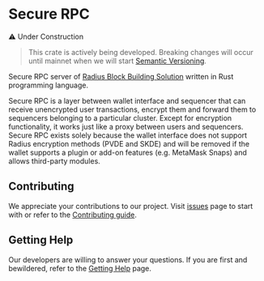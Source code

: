 # Secure RPC

:warning: Under Construction
> This crate is actively being developed. Breaking changes will occur until mainnet when we will start [Semantic Versioning](https://semver.org/).

Secure RPC server of [Radius Block Building Solution](https://github.com/radiusxyz/radius-docs-bbs/blob/main/docs/radius_block_building_solution.md) written in Rust programming language.

Secure RPC is a layer between wallet interface and sequencer that can receive unencrypted user transactions, encrypt them and forward them to sequencers belonging to a particular cluster. Except for encryption functionality, it works just like a proxy between users and sequencers. Secure RPC exists solely because the wallet interface does not support Radius encryption methods (PVDE and SKDE) and will be removed if the wallet supports a plugin or add-on features (e.g. MetaMask Snaps) and allows third-party modules.

## Contributing
We appreciate your contributions to our project. Visit [issues](https://github.com/radiusxyz/secure-rpc/issues) page to start with or refer to the [Contributing guide](https://github.com/radiusxyz/radius-docs-bbs/blob/main/docs/contributing_guide.md).

## Getting Help
Our developers are willing to answer your questions. If you are first and bewildered, refer to the [Getting Help](https://github.com/radiusxyz/radius-docs-bbs/blob/main/docs/getting_help.md) page.

